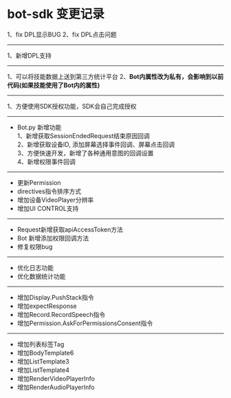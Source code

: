 # bot-sdk 变更记录
1、fix DPL显示BUG
2、fix DPL点击问题
***
1、新增DPL支持
***
1、可以将技能数据上送到第三方统计平台
2、**Bot内属性改为私有，会影响到以前代码(如果技能使用了Bot内的属性)**
***
1、方便使用SDK授权功能，SDK会自己完成授权
***
* Bot.py 新增功能  
1、新增获取SessionEndedRequest结束原因回调   
2、新增获取设备ID, 添加屏幕选择事件回调、屏幕点击回调   
3、方便快速开发，新增了各种通用意图的回调设置      
4、新增权限事件回调

***
* 更新Permission
* directives指令排序方式
* 增加设备VideoPlayer分辨率
* 增加UI CONTROL支持

***
* Request新增获取apiAccessToken方法
* Bot 新增添加权限回调方法
* 修复权限bug

***
* 优化日志功能
* 优化数据统计功能

***
* 增加Display.PushStack指令
* 增加expectResponse
* 增加Record.RecordSpeech指令
* 增加Permission.AskForPermissionsConsent指令

*** 
* 增加列表标签Tag
* 增加BodyTemplate6
* 增加ListTemplate3
* 增加ListTemplate4
* 增加RenderVideoPlayerInfo
* 增加RenderAudioPlayerInfo